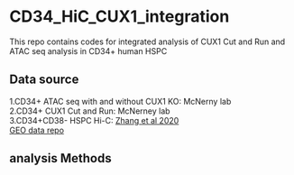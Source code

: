 # CD34_HiC_CUX1_integration 

This repo contains codes for integrated analysis of CUX1 Cut and Run and ATAC seq analysis in CD34+ human HSPC

## Data source  <br />
1.CD34+ ATAC seq with and without CUX1 KO: McNerny lab <br />
2.CD34+ CUX1 Cut and Run: McNerney lab <br />
3.CD34+CD38- HSPC Hi-C: [Zhang et al 2020](https://www.sciencedirect.com/science/article/pii/S1097276520302604) <br />
    [GEO data repo](https://www.ncbi.nlm.nih.gov/geo/query/acc.cgi?acc=GSM2861708)
## analysis Methods <br />
